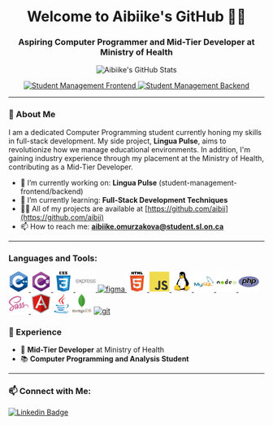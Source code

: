 <h1 align="center">Welcome to Aibiike's GitHub 👨‍💻</h1>
<h3 align="center">Aspiring Computer Programmer and Mid-Tier Developer at Ministry of Health</h3>

<p align="center">
  <img src="https://github-readme-stats.vercel.app/api?username=aibii&show_icons=true&theme=tokyonight" alt="Aibiike's GitHub Stats">
</p>

<p align="center">
  <a href="https://github.com/aibii/student-management-frontend">
    <img src="https://github-readme-stats.vercel.app/api/pin/?username=aibii&repo=student-management-frontend&theme=tokyonight" alt="Student Management Frontend">
  </a>
  <a href="https://github.com/aibii/student-mngmnt-backend">
    <img src="https://github-readme-stats.vercel.app/api/pin/?username=aibii&repo=student-mngmnt-backend&theme=tokyonight" alt="Student Management Backend">
  </a>
</p>

---

### 📘 About Me

I am a dedicated Computer Programming student currently honing my skills in full-stack development. My side project, **Lingua Pulse**, aims to revolutionize how we manage educational environments. In addition, I'm gaining industry experience through my placement at the Ministry of Health, contributing as a Mid-Tier Developer.

- 🔭 I’m currently working on: **Lingua Pulse** (student-management-frontend/backend)
- 🌱 I’m currently learning: **Full-Stack Development Techniques**
- 👨‍💻 All of my projects are available at [https://github.com/aibii](https://github.com/aibii)
- 📫 How to reach me: **aibiike.omurzakova@student.sl.on.ca**

---

<p align="left">
</p>

<h3 align="left">Languages and Tools:</h3>
<p align="left"> <a href="https://www.w3schools.com/cpp/" target="_blank" rel="noreferrer"> <img src="https://raw.githubusercontent.com/devicons/devicon/master/icons/cplusplus/cplusplus-original.svg" alt="cplusplus" width="40" height="40"/> </a> <a href="https://www.w3schools.com/cs/" target="_blank" rel="noreferrer"> <img src="https://raw.githubusercontent.com/devicons/devicon/master/icons/csharp/csharp-original.svg" alt="csharp" width="40" height="40"/> </a> <a href="https://www.w3schools.com/css/" target="_blank" rel="noreferrer"> <img src="https://raw.githubusercontent.com/devicons/devicon/master/icons/css3/css3-original-wordmark.svg" alt="css3" width="40" height="40"/> </a> <a href="https://expressjs.com" target="_blank" rel="noreferrer"> <img src="https://raw.githubusercontent.com/devicons/devicon/master/icons/express/express-original-wordmark.svg" alt="express" width="40" height="40"/> </a> <a href="https://www.figma.com/" target="_blank" rel="noreferrer"> <img src="https://www.vectorlogo.zone/logos/figma/figma-icon.svg" alt="figma" width="40" height="40"/> </a> <a href="https://www.w3.org/html/" target="_blank" rel="noreferrer"> <img src="https://raw.githubusercontent.com/devicons/devicon/master/icons/html5/html5-original-wordmark.svg" alt="html5" width="40" height="40"/> </a> <a href="https://developer.mozilla.org/en-US/docs/Web/JavaScript" target="_blank" rel="noreferrer"> <img src="https://raw.githubusercontent.com/devicons/devicon/master/icons/javascript/javascript-original.svg" alt="javascript" width="40" height="40"/> </a> <a href="https://www.linux.org/" target="_blank" rel="noreferrer"> <img src="https://raw.githubusercontent.com/devicons/devicon/master/icons/linux/linux-original.svg" alt="linux" width="40" height="40"/> </a> <a href="https://www.mysql.com/" target="_blank" rel="noreferrer"> <img src="https://raw.githubusercontent.com/devicons/devicon/master/icons/mysql/mysql-original-wordmark.svg" alt="mysql" width="40" height="40"/> </a> <a href="https://nodejs.org" target="_blank" rel="noreferrer"> <img src="https://raw.githubusercontent.com/devicons/devicon/master/icons/nodejs/nodejs-original-wordmark.svg" alt="nodejs" width="40" height="40"/> </a> <a href="https://www.php.net" target="_blank" rel="noreferrer"> <img src="https://raw.githubusercontent.com/devicons/devicon/master/icons/php/php-original.svg" alt="php" width="40" height="40"/> </a> <a href="https://sass-lang.com" target="_blank" rel="noreferrer"> <img src="https://raw.githubusercontent.com/devicons/devicon/master/icons/sass/sass-original.svg" alt="sass" width="40" height="40"/> </a>
<a href="https://angular.io/" target="_blank" rel="noreferrer"><img src="https://raw.githubusercontent.com/devicons/devicon/master/icons/angularjs/angularjs-original.svg" alt="angular" width="40" height="40"/></a><a href="https://www.oracle.com/java/" target="_blank" rel="noreferrer"><img src="https://raw.githubusercontent.com/devicons/devicon/master/icons/java/java-original.svg" alt="java" width="40" height="40"/></a><a href="https://www.mongodb.com/" target="_blank" rel="noreferrer"><img src="https://raw.githubusercontent.com/devicons/devicon/master/icons/mongodb/mongodb-original-wordmark.svg" alt="mongodb" width="40" height="40"/></a>
<a href="https://git-scm.com/" target="_blank" rel="noreferrer"><img src="https://www.vectorlogo.zone/logos/git-scm/git-scm-icon.svg" alt="git" width="40" height="40"/></a></p>



### 💼 Experience

- 🏢 **Mid-Tier Developer** at Ministry of Health
- 📚 **Computer Programming and Analysis Student**

---

### 📫 Connect with Me:

[![Linkedin Badge](https://img.shields.io/badge/-LinkedIn-0077B5?style=flat&logo=Linkedin&logoColor=white)]([https://www.linkedin.com/in/aibiike-omurzakova-326299221/])

